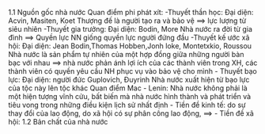 1.1 Nguồn gốc nhà nước
		Quan điểm phi phát xít:
			-Thuyết thần học:
				Đại diện: Acvin, Masiten, Koet
				Thượng đế là người tạo ra và bảo vệ 
				==> lực lượng từ siêu nhiên
			-Thuyết gia trưởng:
				Đại diện: Bodin, More
				Nhà nước ra đời từ gia đình
				==> Quyền lực NN giống quyền lực người đứng đầu
			-Thuyết kế ước xã hội:
				Đại diện: Jean Bodin,Thomas Hobben,Jonh loke,  Montetxkio, Roussou
				Nhà nước là sản phẩm tự nhiên của một hợp đồng giữa những người bàn bạc với nhau
				==> nhà nước phản ánh lợi ích của các thành viên trong XH, các thành viên có quyền yêu cầu NH phục vụ vào bảo vệ cho mình
			- Thuyết bạo lực:
				Đại diện: người đức Guplovich, Đuyrinh
				Nhà nước xuất hiện từ bạo lực của tộc này lên tộc khác
		Quan điểm Mac - Lenin:
				Nhà nước không phải là một hiện tượng vĩnh cửu, bất biến mà nhà nước hình thành và phát triển và tiêu vong trong những điều kiện lịch sử nhất định
				- Tiền đề kinh tế: do sự thay đổi của lao động, do xã hội có sự phân công lao động,
				==> 
				- Tiền đề xã hội: 
1.2 Bản chất của nhà nước
